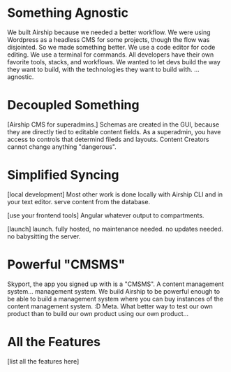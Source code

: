 # Something Agnostic
We built Airship because we needed a better workflow. We were using Wordpress as a headless CMS for some projects, though the flow was disjointed. So we made something better. We use a code editor for code editing. We use a terminal for commands. All developers have their own favorite tools, stacks, and workflows. We wanted to let devs build the way they want to build, with the technologies they want to build with. ... agnostic.

# Decoupled Something
[Airship CMS for superadmins.]
Schemas are created in the GUI, because they are directly tied to editable content fields. As a superadmin, you have access to controls that determind fileds and layouts. Content Creators cannot change anything "dangerous".

# Simplified Syncing
[local development]
Most other work is done locally with Airship CLI and in your text editor. serve content from the database.

[use your frontend tools]
Angular whatever output to compartments.

[launch]
launch. fully hosted, no maintenance needed. no updates needed. no babysitting the server.

# Powerful "CMSMS"
Skyport, the app you signed up with is a "CMSMS". A content management system... management system. We build Airship to be powerful enough to be able to build a management system where you can buy instances of the content management system. :D Meta. What better way to test our own product than to build our own product using our own product...

# All the Features
[list all the features here]
